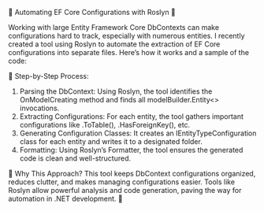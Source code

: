 🚀 Automating EF Core Configurations with Roslyn 🚀

Working with large Entity Framework Core DbContexts can make configurations hard to track, especially with numerous entities. I recently created a tool using Roslyn to automate the extraction of EF Core configurations into separate files. Here’s how it works and a sample of the code:

🔹 Step-by-Step Process:

1. Parsing the DbContext: Using Roslyn, the tool identifies the OnModelCreating method and finds all modelBuilder.Entity<> invocations.
2. Extracting Configurations: For each entity, the tool gathers important configurations like .ToTable(), .HasForeignKey(), etc.
3. Generating Configuration Classes: It creates an IEntityTypeConfiguration<T> class for each entity and writes it to a designated folder.
4. Formatting: Using Roslyn’s Formatter, the tool ensures the generated code is clean and well-structured.

🔹 Why This Approach? This tool keeps DbContext configurations organized, reduces clutter, and makes managing configurations easier. Tools like Roslyn allow powerful analysis and code generation, paving the way for automation in .NET development. 🚀
